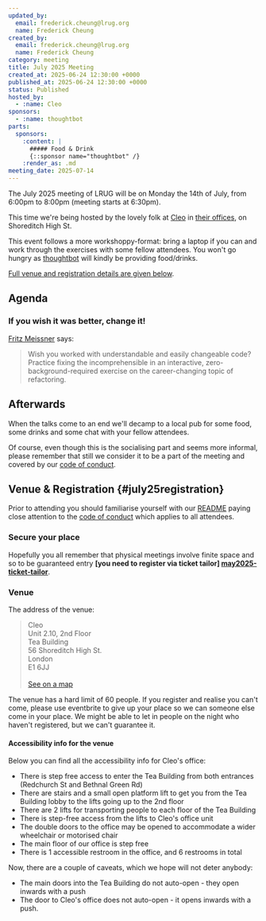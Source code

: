 ```yaml
---
updated_by:
  email: frederick.cheung@lrug.org
  name: Frederick Cheung
created_by:
  email: frederick.cheung@lrug.org
  name: Frederick Cheung
category: meeting
title: July 2025 Meeting
created_at: 2025-06-24 12:30:00 +0000
published_at: 2025-06-24 12:30:00 +0000
status: Published
hosted_by:
  - :name: Cleo
sponsors:
  - :name: thoughtbot
parts:
  sponsors:
    :content: |
      ##### Food & Drink
      {::sponsor name="thoughtbot" /}
    :render_as: .md
meeting_date: 2025-07-14
---
```


The July 2025 meeting of LRUG will be on Monday the 14th of July, from 6:00pm
to 8:00pm (meeting starts at 6:30pm).

This time we're being hosted by the lovely folk at [Cleo](https://meetcleo.com) in [their offices][cleo-venue], on Shoreditch High St. 

This event follows a more workshoppy-format: bring a laptop if you can and work through the exercises with some fellow attendees. You won't go hungry as [thoughtbot](https://thoughtbot.com) will kindly be providing food/drinks.

[Full venue and registration
details are given below](#july25registration).

## Agenda

###  If you wish it was better, change it!

[Fritz Meissner](http://iftheshoefritz.com/) says:

> Wish you worked with understandable and easily changeable
code? Practice fixing the incomprehensible in an interactive,
zero-background-required exercise on the career-changing topic of
refactoring.

## Afterwards

When the talks come to an end we'll decamp to a local pub for some food, some
drinks and some chat with your fellow attendees.

Of course, even though this is the socialising part and seems more
informal, please remember that still we consider it to be a part of the
meeting and covered by our [code of conduct](http://readme.lrug.org/#code-of-conduct).

## Venue & Registration {#july25registration}

Prior to attending you should familiarise yourself with our
[README](http://readme.lrug.org/) paying close attention to the [code of
conduct](http://readme.lrug.org/#code-of-conduct) which applies to all
attendees.

### Secure your place

Hopefully you all remember that physical meetings involve finite space and so to
be guaranteed entry **[you need to register via ticket tailor]
[may2025-ticket-tailor]**.

### Venue

The address of the venue:

> Cleo<br/>Unit 2.10, 2nd Floor<br/>Tea Building<br/>56 Shoreditch High St.<br/>London<br/>E1 6JJ<br/><br/>[See on a map][cleo-venue]

The venue has a hard limit of 60 people.  If you register and realise you
can't come, please use eventbrite to give up your place so we can someone
else come in your place.  We might be able to let in people on the night
who haven't registered, but we can't guarantee it.

#### Accessibility info for the venue

Below you can find all the accessibility info for Cleo's office:

- There is step free access to enter the Tea Building from both entrances (Redchurch St and Bethnal Green Rd)
- There are stairs and a small open platform lift to get you from the Tea Building lobby to the lifts going up to the 2nd floor
- There are 2 lifts for transporting people to each floor of the Tea Building
- There is step-free access from the lifts to Cleo's office unit
- The double doors to the office may be opened to accommodate a wider wheelchair or motorised chair
- The main floor of our office is step free
- There is 1 accessible restroom in the office, and 6 restrooms in total

Now, there are a couple of caveats, which we hope will not deter anybody:

- The main doors into the Tea Building do not auto-open - they open inwards with a push
- The door to Cleo's office does not auto-open - it opens inwards with a push.

[cleo-venue]: https://goo.gl/maps/eUvK3PDLFpKhzf98A
[may2025-ticket-tailor]: https://buytickets.at/lrug/1756068
